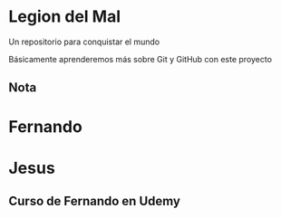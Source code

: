 # Legion del Mal
Un repositorio para conquistar el mundo

Básicamente aprenderemos más sobre Git y GitHub con este proyecto

## Nota
# Fernando
# Jesus 


## Curso de Fernando en Udemy
